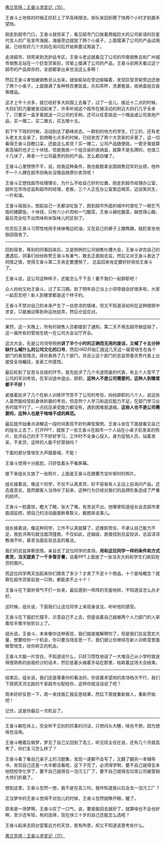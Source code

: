 <p></p><a href="https://zhuanlan.zhihu.com/p/61257664" data-draft-node="block" data-draft-type="link-card" data-image="https://pic2.zhimg.com/v2-bc9f5f130b5cc5e2292a8732adabff45_180x120.jpg" data-image-width="881" data-image-height="323" class="internal">弗兰克扬：王奋斗求变记（15）</a><p>王奋斗上地铁的时候正好赶上了早高峰限流，排队来回折腾了快两个小时才到嘉禾望岗。</p><p>刚走到超市门口，王奋斗就惊呆了，看见超市门口放着两幅巨大的公司新请的巨星代言人的广告宣传海报，海报旁边就放了两个小桌子，上面摆满了公司的产品试用装，已经有好几个大妈在询问后开始索要试用装了。</p><p>走进超市，拐弯来到洗护品专区，王奋斗老远就看见了公司的华南销售总和广州城市销售总站在一个巨型货架前，货架上摆满了公司的产品，王奋斗前两天看过这个超市的产品库存的，全部都拿出来也没这么多啊！</p><p>然后王奋斗害怕被销售总认出来，就偷偷站在旁边偷瞄着，发现巨型货架旁边还放了两个小桌子，上面摆满了各种特百惠饭盒，乐扣茶杯，洗漱套装，收纳盒组合装等赠品。</p><p>这才上午十点多，就已经好多大妈围上去看了，过了一会儿，接近十二点的时候，大妈们的力量被发动起来了，许多听闻这个超市在搞活动的附近大妈们几乎全来了，只要买一盒牙膏就送一只公司的牙刷，还可以任意挑选一个赠品或公司其他产品，买一赠二，买二赠五，买五赠十五。</p><p>到下午下班的时候，活动到达了巅峰状态，一群别的地方的学生，打工的，还有老头老太太全来了，到傍晚七点多的时候，已经卖完了两个大货架的牙膏了，这一切看得王奋斗目瞪口呆，还能这么卖货？买一赠二，公司产品随便挑，一管牙膏就算卖高端的也才三十块钱，但是我挑一个组合装的收纳盒，就算不是名牌的，也值三十几块了，再拿一个公司最贵的别的产品，怎么都白赚了。</p><p>王奋斗心里愤愤不平，说，给我这种条件，我也能稳拿全国销售冠军的业绩，他咋不一个人蹲在超市拐角处没赠品按原价卖货呢！</p><p>王奋斗正想找超市经理理论，为什么不给自己好的位置，刚走到超市经理办公室，就听见市场总监和超市的经理，老板，三个人正在办公室里边喝茶，边谈笑风生，一片和谐。</p><p>王奋斗摇摇头，想起自己一天都没吃饭了，跑到超市外面的城中村里吃了一碗乞丐版的猪脚饭，十块钱，只有六小片肉和一勺酸菜，王奋斗越吃酸菜，越觉得心酸，最后完全吃不出肉味和米饭味儿的区别了。</p><p>吃完后王奋斗习惯性地用手抹抹嘴边的油，又在自己的裤子上蹭两蹭，就赶紧坐地铁回宿舍了。</p><hr/><p>回到宿舍，等别的同事回来后，又是照例的公司销售吐槽大会，王奋斗讲完自己的遭遇后，同事们纷纷称赞王奋斗有勇气，敢去正面刚总监，然后又对王奋斗表达了同情之情，觉得王奋斗第二天肯定要遭殃了， 总监回来肯定要好好收拾王奋斗了。</p><p>王奋斗说，这公司这种样子，还能怎么干下去！要不我们一起辞职吧！</p><p>众人纷纷又劝王奋斗，过了实习期，到了明年自己当上小领导就会好很多啦，大家一起忍忍吧！新人到哪里都是这个样子的。</p><p>王奋斗不禁对自己的未来产生了一丝悲凉的情绪，但又不知道该如何在这种困顿中求变，只能被动等到命运地捉弄，然后仓促应对。</p><hr/><p>果然，这一天晚上，所有的销售人员都接到了通知，第二天不用去超市做促销了，这一届所有的管培生统一在公司大会议厅开会。</p><p>这次大会，先是公司领导照例<b>讲了半个小时的正确而无用的废话，又喊了十五分钟缺什么喊什么的公司文化的口号</b>，然后HRD开始汇报这几天这一届管培生在各个部门的表现情况，择优表扬了几个部门，并且让这个部门的总监带着优秀代表上台接受全场瞩目，发表工作感悟。</p><p>最后轮到了反思与总结的环节，首先批评了几个半途而废的代表，有五个人受不了公司的军训考验，在军训途中退出，辞职，<b>这种人不是公司需要的，这种人到哪里都干不好！</b></p><p>紧接着批评了几个在新人训练环节受不了公司的考验，纷纷辞职的八个人，说这些人虽然能经受起身体折磨的考验，但显然个人学习和适应能力不足，在部门学习业务时就不行了，一点抗压承受能力都没有，遇到困难就退缩，<b>这些人也不是公司需要的，这种人也是干啥啥不成的典范。</b></p><p>最后就开始重点讲解这一段时间表现不好的典型案例，王奋斗坐在下面就看见自己的组长上去了，打开PPT，就放了一张王奋斗在超市一个人站在小桌子前发呆的照片，批评自己的手下不好好学习，工作时不全身心投入，身为促销人员，站着发呆，不卖货，这样的人能干好营销吗？</p><p>下面的部分管培生大声跟着喊，不能！</p><p>王奋斗觉得十分尴尬，只好低着头不看屏幕。</p><p>接下来组长又放了一张照片，上面是王奋斗在跟曹杰宝吵架时的照片。</p><p>组长接着说，像这个同学，不仅不认真卖货，好不容易有人主动上前询问产品，还态度恶劣，竟然跟客人当场吵了起来，这种行为已经对我们的品牌形象造成了严重的损坏。</p><p>王奋斗一脸震惊，瞪大了眼，张大了嘴，有苦说不出，他哪里知道组长会去超市里面调监控，把自己的活动画面断章取义，截图来说事儿。</p><hr/><p>组长接着说，像这种同学，工作不认真就算了，还推卸责任，不承认自己能力不足，我批评两句就当面顶撞我，不仅如此，还越级，直接找到总监投诉，总监谆谆教诲不听，甚至当面反驳总监的看法。</p><p>我们的总监体察民情，亲自去了这位同学的卖场，<b>用和这位同学一样的条件和方式卖货，当天就卖了一千多管牙膏，</b>说着PPT上面放了一张当天大妈和学生们疯狂抢货的图片。</p><p>而这位同学两天加起来你们猜卖了多少？才卖了不足十个商品，十个是啥概念？就算在超市货架前放一只狗，都能卖不止十个！</p><p>王奋斗在下面听得气不打一处来，最后感到一阵阵的天旋地转，不知道该怎么办才好。</p><p>这时候，组长说，下面我们让这位同学上来现身说法，听听他的感受。</p><p>王奋斗在下面赶忙摆手，示意自己不上去，但是说着自己就被两个人力部门的人架着给半推半抬到台上了。</p><p>组长说，王奋斗，本来像你这种表现，我们就直接解聘你了，但是我们总监宽宏大量，想要给你一个机会，你只要当场反思一下，我们就让你继续在新人训练营里面做管培生，给你转正的机会。</p><p>王奋斗大脑一片空白，不知道说什么，只好习惯性地说了一大堆自己从小学时就说得很熟练的自我检讨的话术，然后低着头缩着手站在那里，枯耗着这场大会结束。</p><hr/><p>结束后，组长说，我们还是尊重你的看法的，你说嘉禾望岗的卖场档次不行，我们下周把天河北路的千家超市分配给你，这样你就没话说了吧？</p><p>周末好好反思一下，周一来找我汇报反思结果，然后下周就重新做人，重新开始吧！</p><p>记住，这是你最后一次机会了。</p><hr/><p>王奋斗躺在床上，完全听不见别的同事的问话，只想闷头大睡，啥也不想，因为想啥也没用。</p><p>王奋斗睡着后做梦，梦见了自己又回到了高三，听见班主任在说，还有几个月就高考了，你们复习怎么样了？</p><p>王奋斗看了看自己桌子上的习题集，发现一道都不会写了，又翻了翻另一本辅导书，发现自己还差一大半都没看呢，这下子完了，必须得学啊，要不自己就得去本地院校学化学了，要不自己就得去一泡污工厂了，要不自己就得去垃圾公司被营销大师们折磨了。</p><p>想到这里，王奋斗忽然一想，我不是在高三吗，我咋知道我以后会去一泡污工厂？</p><p>正当梦中的王奋斗觉得不对劲儿的时候，王奋斗忽然就睁开眼，醒了。</p><p>原来是一场梦啊，王奋斗叹了一口气，说，要是能回去就好了，就算啥也不会也好啊，至少还年轻，有的选择，现在快三十岁的自己还能怎么选呢？</p><p>王奋斗起来去阳台望着远方的天空，若有所思，却又不知道该思考些什么。</p><a href="https://zhuanlan.zhihu.com/p/61420853" data-draft-node="block" data-draft-type="link-card" data-image="https://pic3.zhimg.com/v2-bce33acf4f444641f7a85555c6430892_180x120.jpg" data-image-width="719" data-image-height="366" class="internal">弗兰克扬：王奋斗求变记（17）</a><p></p>